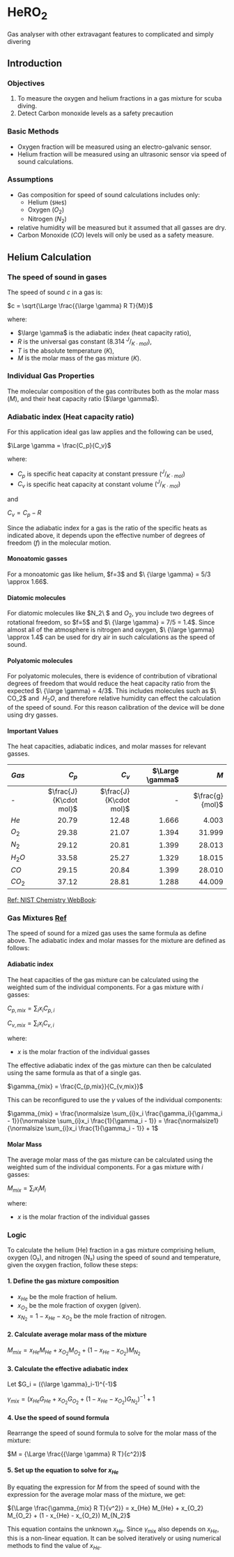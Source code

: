 # HeRO<sub>2</sub>
Gas analyser with other extravagant features to complicated and simply divering

## Introduction

### Objectives

 1. To measure the oxygen and helium fractions in a gas mixture for scuba diving.
 2. Detect Carbon monoxide levels as a safety precaution

### Basic Methods
 - Oxygen fraction will be measured using an electro-galvanic sensor.
 - Helium fraction will be measured using an ultrasonic sensor via speed of sound calculations.

### Assumptions
 - Gas composition for speed of sound calculations includes only:
    - Helium (`$He$`)
    - Oxygen ($O_2$)
    - Nitrogen ($N_2$)
 - relative humidity will be measured but it assumed that all gasses are dry.
 - Carbon Monoxide ($CO$) levels will only be used as a safety measure. 

## Helium Calculation

### The speed of sound in gases

The speed of sound $c$ in a gas is:

$c = \sqrt{\Large \frac{{\large \gamma} R T}{M}}$

where:
- $\large \gamma$ is the adiabatic index (heat capacity ratio),
- $R$ is the universal gas constant $(8.314\ ^J/_{K\cdot mol})$,
- $T$ is the absolute temperature $(K)$,
- $M$ is the molar mass of the gas mixture $(K)$.

### Individual Gas Properties

The molecular composition of the gas contributes both as the molar mass ($M$), and their heat capacity ratio ($\large \gamma$).

### Adiabatic index (Heat capacity ratio)

For this application ideal gas law applies and the following can be used,

$\Large \gamma = \frac{C_p}{C_v}$

where:
- $C_p$ is specific heat capacity at constant pressure $(^J/_{K\cdot mol})$
- $C_v$ is specific heat capacity at constant volume $(^J/_{K\cdot mol})$

and

$C_v = C_p - R$

Since the adiabatic index for a gas is the ratio of the specific heats as indicated above, it depends upon the effective number of degrees of freedom $(f)$ in the molecular motion.

#### Monoatomic gasses
For a monoatomic gas like helium, $f=3\$ and $\ {\large \gamma} = 5/3 \approx 1.66$. 

#### Diatomic molecules
For diatomic molecules like $N_2\ $ and $O_2$, you include two degrees of rotational freedom, so $f=5\$ and $\ {\large \gamma} = 7/5 = 1.4$. Since almost all of the atmosphere is nitrogen and oxygen, $\ {\large \gamma} \approx 1.4\$ can be used for dry air in such calculations as the speed of sound. 

#### Polyatomic molecules
For polyatomic molecules, there is evidence of contribution of vibrational degrees of freedom that would reduce the heat capacity ratio from the expected $\ {\large \gamma} = 4/3$. This includes molecules such as $\ CO_2\$ and $\ H_2O$, and therefore relative humidity can effect the calculation of the speed of sound. For this reason calibration of the device will be done using dry gasses.

#### Important Values
The heat capacities, adiabatic indices, and molar masses for relevant gasses.

| $Gas$  | $C_p$                | $C_v$                | $\Large \gamma$ | $M$ |
|--------|---------------------:|---------------------:|----------------:|----:|
| -      |$\frac{J}{K\cdot mol}$|$\frac{J}{K\cdot mol}$|     -           |$\frac{g}{mol}$|
| $He$   | 20.79                | 12.48                |     1.666       |     4.003     |
| $O_2$  | 29.38                | 21.07                |     1.394       |    31.999     |
| $N_2$  | 29.12                | 20.81                |     1.399       |    28.013     |
| $H_2O$ | 33.58                | 25.27                |     1.329       |    18.015     |
| $CO$   | 29.15                | 20.84                |     1.399       |    28.010     |
| $CO_2$ | 37.12                | 28.81                |     1.288       |    44.009     |

[Ref: NIST Chemistry WebBook](https://webbook.nist.gov/chemistry/):


### Gas Mixtures [Ref](https://physics.stackexchange.com/questions/173976/speed-of-sound-of-a-gas-mixture)

The speed of sound for a mized gas uses the same formula as define above. The adiabatic index and molar masses for the mixture are defined as follows:

#### Adiabatic index 

The heat capacities of the gas mixture can be calculated using the weighted sum of the individual components. For a gas mixture with $i$ gasses:

$C_{p,mix} = \sum_{i}x_i C_{p,i}$

$C_{v,mix} = \sum_{i}x_i C_{v,i}$

where:

- $x$ is the molar fraction of the individual gasses

The effective adiabatic index of the gas mixture can then be calculated using the same formula as that of a single gas.

$\gamma_{mix} = \frac{C_{p,mix}}{C_{v,mix}}$

This can be reconfigured to use the $\gamma$ values of the individual components:

$\gamma_{mix} = \frac{\normalsize \sum_{i}x_i \frac{\gamma_i}{\gamma_i - 1}}{\normalsize \sum_{i}x_i \frac{1}{\gamma_i - 1}} = \frac{\normalsize1}{\normalsize \sum_{i}x_i \frac{1}{\gamma_i - 1}} + 1$

#### Molar Mass

The average molar mass of the gas mixture can be calculated using the weighted sum of the individual components. For a gas mixture with $i$ gasses:

$M_{mix} = \sum_{i}x_i M_i$

where:

- $x$ is the molar fraction of the individual gasses

### Logic

To calculate the helium (He) fraction in a gas mixture comprising helium, oxygen (O₂), and nitrogen (N₂) using the speed of sound and temperature, given the oxygen fraction, follow these steps:

#### 1. Define the gas mixture composition

- $x_{He}$ be the mole fraction of helium.
- $x_{O_2}$ be the mole fraction of oxygen (given).
- $x_{N_2} = 1 - x_{He} - x_{O_2}$ be the mole fraction of nitrogen.

#### 2. Calculate average molar mass of the mixture

$M_{mix} = x_{He} M_{He} + x_{O_2} M_{O_2} + (1 - x_{He} - x_{O_2}) M_{N_2}$

#### 3. Calculate the effective adiabatic index

Let $G_i =  ({\large \gamma}_i-1)^{-1}$

$\gamma_{mix} = (x_{He} G_{He} + x_{O_2} G_{O_2} + (1 - x_{He} - x_{O_2}) G_{N_2})^{-1} + 1$

#### 4. Use the speed of sound formula

Rearrange the speed of sound formula to solve for the molar mass of the mixture:

$M = {\Large \frac{{\large \gamma} R T}{c^2}}$

#### 5. Set up the equation to solve for $x_{He}$

By equating the expression for $M$ from the speed of sound with the expression for the average molar mass of the mixture, we get:

${\Large \frac{\gamma_{mix} R T}{v^2}} = x_{He} M_{He} + x_{O_2} M_{O_2} + (1 - x_{He} - x_{O_2}) M_{N_2}$

This equation contains the unknown $x_{He}$. Since $\gamma_{\text{mix}}$ also depends on $x_{He}$, this is a non-linear equation. It can be solved iteratively or using numerical methods to find the value of $x_{He}$.
